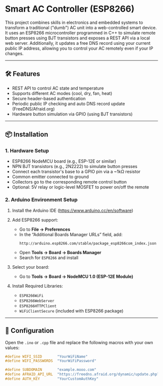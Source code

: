 # Smart AC Controller (ESP8266)

This project combines skills in electronics and embedded systems to transform a traditional ("dumb") AC unit into a web-controlled smart device. It uses an ESP8266 microcontroller programmed in C++ to simulate remote button presses using BJT transistors and exposes a REST API via a local web server. Additionally, it updates a free DNS record using your current public IP address, allowing you to control your AC remotely even if your IP changes.

---

## 🛠 Features

- REST API to control AC state and temperature
- Supports different AC modes (cool, dry, fan, heat)
- Secure header-based authentication
- Periodic public IP checking and auto DNS record update (FreeDNS/Afraid.org)
- Hardware button simulation via GPIO (using BJT transistors)

---

## 📦 Installation

### 1. Hardware Setup

- ESP8266 NodeMCU board (e.g., ESP-12E or similar)
- NPN BJT transistors (e.g., 2N2222) to simulate button presses
- Connect each transistor's base to a GPIO pin via a ~1kΩ resistor
- Common emitter connected to ground
- Collectors go to the corresponding remote control button
- Optional: 5V relay or logic-level MOSFET to power on/off the remote

### 2. Arduino Environment Setup

1. Install the Arduino IDE (https://www.arduino.cc/en/software)
2. Add ESP8266 support:
   - Go to **File → Preferences**
   - In the “Additional Boards Manager URLs” field, add:
     ```
     http://arduino.esp8266.com/stable/package_esp8266com_index.json
     ```
   - Open **Tools → Board → Boards Manager**
   - Search for `ESP8266` and install

3. Select your board:
   - Go to **Tools → Board → NodeMCU 1.0 (ESP-12E Module)**

4. Install Required Libraries:
   - `ESP8266WiFi`
   - `ESP8266WebServer`
   - `ESP8266HTTPClient`
   - `WiFiClientSecure` (included with ESP8266 package)

---

## 🔧 Configuration

Open the `.ino` or `.cpp` file and replace the following macros with your own values:

```cpp
#define WIFI_SSID       "YourWiFiName"
#define WIFI_PASSWORDS  "YourWiFiPassword"

#define SUBDOMAIN       "example.mooo.com"
#define AFRAID_API_URL  "https://freedns.afraid.org/dynamic/update.php?xxxxxxxxxxxx"
#define AUTH_KEY        "YourCustomAuthKey"
